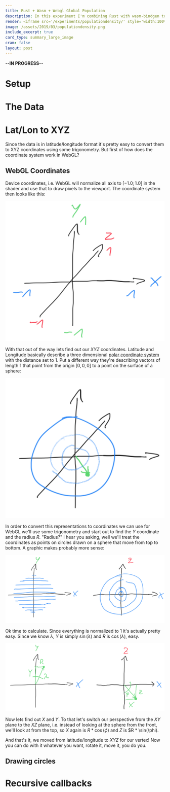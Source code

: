 ```yaml
---
title: Rust + Wasm + Webgl Global Population
description: In this experiment I'm combining Rust with wasm-bindgen to create a WebGL visualization of global population density
render: <iframe src='/experiments/populationdensity/' style='width:100%;height:40vh;border:none;'></iframe>
image: /assets/2019/03/populationdensity.png
include_excerpt: true
card_type: summary_large_image
cram: false
layout: post
---
```


**--IN PROGRESS--**

# Setup

# The Data

# Lat/Lon to XYZ

Since the data is in latitude/longitude format it's pretty easy to convert them to XYZ coordinates using some trigonometry.
But first of how does the coordinate system work in WebGL?

## WebGL Coordinates

Device coordinates, i.e. WebGL will normalize all axis to $[-1.0; 1.0]$ in the shader and use that to draw pixels to the viewport.
The coordinate system then looks like this:

![device coordinates](https://github.com/chjdev/chjdev.github.io/raw/master/assets/2019/03/devicecoord.png)

With that out of the way lets find out our $XYZ$ coordinates. Latitude and Longitude basically describe a three dimensional [polar coordinate system](https://en.wikipedia.org/wiki/Polar_coordinate_system) with the distance set to $1$. Put a different way they're describing vectors of length $1$ that point from the origin $[0, 0, 0]$ to a point on the surface of a sphere:

![point on sphere](https://github.com/chjdev/chjdev.github.io/raw/master/assets/2019/03/pointonsphere.png)

In order to convert this representations to coordinates we can use for WebGL we'll use some trigonometry and start out to find the $Y$ coordinate and the radius $R$. "Radius?" I hear you asking, well we'll treat the coordinates as points on circles drawn on a sphere that move from top to bottom. A graphic makes probably more sense:

![sphere slices](https://github.com/chjdev/chjdev.github.io/raw/master/assets/2019/03/sphere.png)

Ok time to calculate. Since everything is normalized to $1$ it's actually pretty easy. Since we know $\lambda$, $Y$ is simply $\sin(\lambda)$ and $R$ is $\cos(\lambda)$, easy.

![trigonometry](https://github.com/chjdev/chjdev.github.io/raw/master/assets/2019/03/trigonometry.png)

Now lets find out $X$ and $Y$. To that let's switch our perspective from the $XY$ plane to the $XZ$ plane, i.e. instead of looking at the sphere from the front, we'll look at from the top, so $X$ again is $R * \cos(\phi)$ and $Z$ is $R * \sin(\phi).

And that's it, we moved from latitude/longitude to $XYZ$ for our vertex! Now you can do with it whatever you want, rotate it, move it, you do you.

## Drawing circles

# Recursive callbacks
